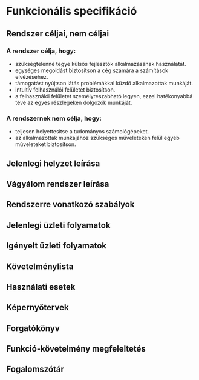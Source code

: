 Funkcionális specifikáció
=========================

Rendszer céljai, nem céljai
---------------------------
### A rendszer célja, hogy:
* szükségtelenné tegye külsős fejlesztők alkalmazásának használatát.
* egységes megoldást biztosítson a cég számára a számítások elvézéséhez.
* támogatást nyújtson látás problémákkal küzdő alkalmazottak munkáját.
* intuitív felhasználói felületet biztosítson.
* a felhasználói felületet személyreszabható legyen, ezzel hatékonyabbá téve az egyes részlegeken dolgozók munkáját.

### A rendszernek nem célja, hogy:
* teljesen helyettesítse a tudományos számológépeket.
* az alkalmazottak munkájához szükséges műveleteken felül egyéb műveleteket biztosítson.


Jelenlegi helyzet leírása
-------------------------

Vágyálom rendszer leírása
-------------------------

Rendszerre vonatkozó szabályok
------------------------------

Jelenlegi üzleti folyamatok
---------------------------

Igényelt üzleti folyamatok
--------------------------

Követelménylista
----------------

Használati esetek
-----------------

Képernyőtervek
--------------

Forgatókönyv
------------

Funkció-követelmény megfeleltetés
---------------------------------

Fogalomszótár
-------------
